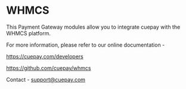 # WHMCS

This Payment Gateway modules allow you to integrate cuepay with the WHMCS platform.

For more information, please refer to our online documentation -

https://cuepay.com/developers

https://github.com/cuepay/whmcs

Contact - support@cuepay.com
